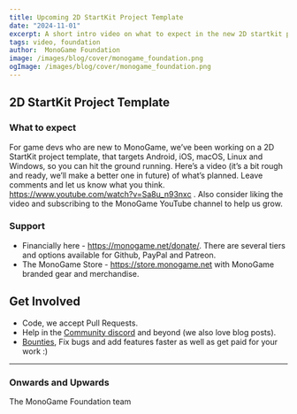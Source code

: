 ```yaml
---
title: Upcoming 2D StartKit Project Template
date: "2024-11-01"
excerpt: A short intro video on what to expect in the new 2D startkit project template
tags: video, foundation
author:  MonoGame Foundation
image: /images/blog/cover/monogame_foundation.png
ogImage: /images/blog/cover/monogame_foundation.png
---
```


## 2D StartKit Project Template


### What to expect

For game devs who are new to MonoGame, we’ve been working on a 2D StartKit project template, that targets Android, iOS, macOS, Linux and Windows, so you can hit the ground running. Here’s a video (it’s a bit rough and ready, we’ll make a better one in future) of what’s planned. Leave comments and let us know what you think. https://www.youtube.com/watch?v=Sa8u_n93nxc . Also consider liking the video and subscribing to the MonoGame YouTube channel to help us grow.


### Support

- Financially here - https://monogame.net/donate/. There are several tiers and options available for Github, PayPal and Patreon.
- The MonoGame Store - https://store.monogame.net with MonoGame branded gear and merchandise.

## Get Involved

- Code, we accept Pull Requests.
- Help in the [Community discord](https://discord.gg/monogame) and beyond (we also love blog posts).
- [Bounties](https://github.com/MonoGame/MonoGame/issues/8120), Fix bugs and add features faster as well as get paid for your work :)

---

### Onwards and Upwards

The MonoGame Foundation team